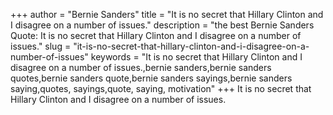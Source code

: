 +++
author = "Bernie Sanders"
title = "It is no secret that Hillary Clinton and I disagree on a number of issues."
description = "the best Bernie Sanders Quote: It is no secret that Hillary Clinton and I disagree on a number of issues."
slug = "it-is-no-secret-that-hillary-clinton-and-i-disagree-on-a-number-of-issues"
keywords = "It is no secret that Hillary Clinton and I disagree on a number of issues.,bernie sanders,bernie sanders quotes,bernie sanders quote,bernie sanders sayings,bernie sanders saying,quotes, sayings,quote, saying, motivation"
+++
It is no secret that Hillary Clinton and I disagree on a number of issues.
